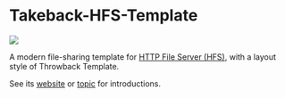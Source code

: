 # Takeback-HFS-Template

<img src="http://rejetto.com/forum/index.php?action=dlattach;topic=13287.0;attach=9898;image" />

A modern file-sharing template for [HTTP File Server (HFS)](https://www.rejetto.com/hfs/), with a layout style of Throwback Template.

See its [website](https://naitlee.github.io/Takeback-HFS-Template/) or [topic](http://rejetto.com/forum/index.php?topic=13287.0) for introductions.
